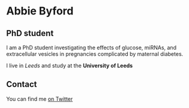 # Abbie Byford
## PhD student

I am a PhD student investigating the effects of glucose, miRNAs, and extracellular vesicles in pregnancies complicated by maternal diabetes.

I live in *Leeds* and study at the **University of Leeds**

## Contact

You can find me [on Twitter](https://twitter.com/abigailbyford)
